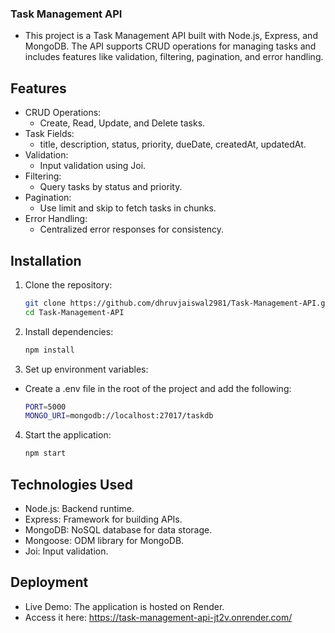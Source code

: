 ### Task Management API

- This project is a Task Management API built with Node.js, Express, and MongoDB. The API supports CRUD operations for managing tasks and includes features like validation, filtering, pagination, and error handling.

## Features
- CRUD Operations:
    - Create, Read, Update, and Delete tasks.
- Task Fields:
    - title, description, status, priority, dueDate, createdAt, updatedAt.
- Validation:
    - Input validation using Joi.
- Filtering:
    - Query tasks by status and priority.
- Pagination:
    - Use limit and skip to fetch tasks in chunks.
- Error Handling:
    - Centralized error responses for consistency.

## Installation

1. Clone the repository:
    ```bash
    git clone https://github.com/dhruvjaiswal2981/Task-Management-API.git
    cd Task-Management-API

2. Install dependencies:
    ```bash
    npm install

3. Set up environment variables:

- Create a .env file in the root of the project and add the following:
    ```bash
    PORT=5000
    MONGO_URI=mongodb://localhost:27017/taskdb


4. Start the application:
    ```bash
    npm start

## Technologies Used
- Node.js: Backend runtime.
- Express: Framework for building APIs.
- MongoDB: NoSQL database for data storage.
- Mongoose: ODM library for MongoDB.
- Joi: Input validation.

## Deployment
- Live Demo: The application is hosted on Render.
- Access it here: https://task-management-api-jt2v.onrender.com/